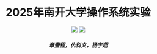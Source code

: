 <h1 align="center"> 2025年南开大学操作系统实验 </h1>
<p align="center">
<a href="https://cc.nankai.edu.cn/"><img src="https://img.shields.io/badge/NKU-CS-07679f"></a>
<a href="http://oslab.mobisys.cc/"><img src="https://img.shields.io/badge/NKU-OS-86006a"></a>
</p>
<h5 align="center"><em>章壹程，仇科文，杨宇翔 </em></h5>
<p align="center">